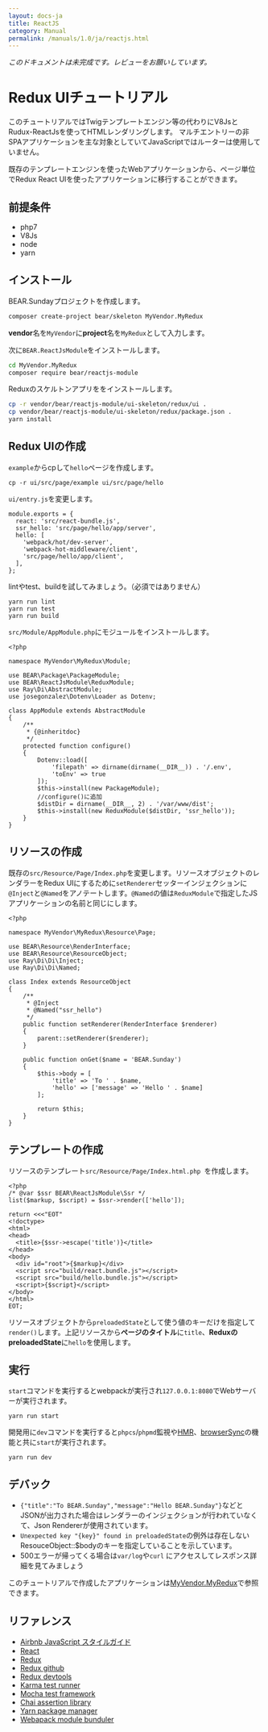 ```yaml
---
layout: docs-ja
title: ReactJS
category: Manual
permalink: /manuals/1.0/ja/reactjs.html
---
```


*このドキュメントは未完成です。レビューをお願いしています。*

# Redux UIチュートリアル

このチュートリアルではTwigテンプレートエンジン等の代わりにV8JsとRudux-ReactJsを使ってHTMLレンダリングします。
マルチエントリーの非SPAアプリケーションを主な対象としていてJavaScriptではルーターは使用していません。

既存のテンプレートエンジンを使ったWebアプリケーションから、ページ単位でRedux React UIを使ったアプリケーションに移行することができます。

## 前提条件

 * php7
 * V8Js
 * node
 * yarn

## インストール

BEAR.Sundayプロジェクトを作成します。

```bash
composer create-project bear/skeleton MyVendor.MyRedux
```
**vendor**名を`MyVendor`に**project**名を`MyRedux`として入力します。

次に`BEAR.ReactJsModule`をインストールします。

```bash
cd MyVendor.MyRedux
composer require bear/reactjs-module
```

Reduxのスケルトンアプリををインストールします。

```bash
cp -r vendor/bear/reactjs-module/ui-skeleton/redux/ui .
cp vendor/bear/reactjs-module/ui-skeleton/redux/package.json .
yarn install
```

## Redux UIの作成

`example`からcpして`hello`ページを作成します。

```
cp -r ui/src/page/example ui/src/page/hello
```

`ui/entry.js`を変更します。

```javascript?start_inline
module.exports = {
  react: 'src/react-bundle.js',
  ssr_hello: 'src/page/hello/app/server',
  hello: [
    'webpack/hot/dev-server',
    'webpack-hot-middleware/client',
    'src/page/hello/app/client',
  ],
};
```

lintやtest、buildを試してみましょう。（必須ではありません）

```
yarn run lint
yarn run test
yarn run build
```

`src/Module/AppModule.php`にモジュールをインストールします。

```php?start_inline
<?php

namespace MyVendor\MyRedux\Module;

use BEAR\Package\PackageModule;
use BEAR\ReactJsModule\ReduxModule;
use Ray\Di\AbstractModule;
use josegonzalez\Dotenv\Loader as Dotenv;

class AppModule extends AbstractModule
{
    /**
     * {@inheritdoc}
     */
    protected function configure()
    {
        Dotenv::load([
            'filepath' => dirname(dirname(__DIR__)) . '/.env',
            'toEnv' => true
        ]);
        $this->install(new PackageModule);
        //configure()に追加
        $distDir = dirname(__DIR__, 2) . '/var/www/dist';
        $this->install(new ReduxModule($distDir, 'ssr_hello'));
    }
}
```

## リソースの作成

既存の`src/Resource/Page/Index.php`を変更します。リソースオブジェクトのレンダラーをRedux UIにするために`setRenderer`セッターインジェクションに`@Inject`と`@Named`をアノテートします。`@Named`の値は`ReduxModule`で指定したJSアプリケーションの名前と同じにします。

```php?start_inline
<?php

namespace MyVendor\MyRedux\Resource\Page;

use BEAR\Resource\RenderInterface;
use BEAR\Resource\ResourceObject;
use Ray\Di\Di\Inject;
use Ray\Di\Di\Named;

class Index extends ResourceObject
{
    /**
     * @Inject
     * @Named("ssr_hello")
     */
    public function setRenderer(RenderInterface $renderer)
    {
        parent::setRenderer($renderer);
    }

    public function onGet($name = 'BEAR.Sunday')
    {
        $this->body = [
            'title' => 'To ' . $name,
            'hello' => ['message' => 'Hello ' . $name]
        ];

        return $this;
    }
}
```

## テンプレートの作成

リソースのテンプレート`src/Resource/Page/Index.html.php `を作成します。

```php?start_inline
<?php
/* @var $ssr BEAR\ReactJsModule\Ssr */
list($markup, $script) = $ssr->render(['hello']);

return <<<"EOT"
<!doctype>
<html>
<head>
  <title>{$ssr->escape('title')}</title>
</head>
<body>
  <div id="root">{$markup}</div>
  <script src="build/react.bundle.js"></script>
  <script src="build/hello.bundle.js"></script>
  <script>{$script}</script>
</body>
</html>
EOT;
```

リソースオブジェクトから`preloadedState`として使う値のキーだけを指定して`render()`します。上記リソースから**ページのタイトル**に`title`、**ReduxのpreloadedState**に`hello`を使用します。

## 実行

`start`コマンドを実行するとwebpackが実行され`127.0.0.1:8080`でWebサーバーが実行されます。

```
yarn run start
```

開発用に`dev`コマンドを実行すると`phpcs`/`phpmd`監視や[HMR](https://github.com/gaearon/react-hot-loader)、[browserSync](https://browsersync.io/)の機能と共に`start`が実行されます。

```
yarn run dev
```

## デバック
 * `{"title":"To BEAR.Sunday","message":"Hello BEAR.Sunday"}`などとJSONが出力された場合はレンダラーのインジェクションが行われていなくて、Json Rendererが使用されています。
 * `Unexpected key "{key}" found in preloadedState`の例外は存在しないResouceObject::$bodyのキーを指定していることを示しています。
 * 500エラーが帰ってくる場合は`var/log`や`curl` にアクセスしてレスポンス詳細を見てみましょう

 このチュートリアルで作成したアプリケーションは[MyVendor.MyRedux](https://github.com/bearsunday/MyVendor.MyRedux)で参照できます。

## リファレンス

 * [Airbnb JavaScript スタイルガイド](http://mitsuruog.github.io/javascript-style-guide/)
 * [React](https://facebook.github.io/react/)
 * [Redux](http://redux.js.org/)
 * [Redux github](https://github.com/reactjs/redux)
 * [Redux devtools](https://github.com/gaearon/redux-devtools)
 * [Karma test runner](http://karma-runner.github.io/1.0/index.html)
 * [Mocha test framework](https://mochajs.org/)
 * [Chai assertion library](http://chaijs.com/)
 * [Yarn package manager](https://yarnpkg.com/)
 * [Webapack module bunduler](https://webpack.github.io/)
